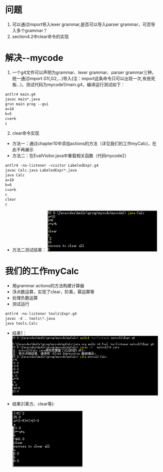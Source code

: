 # 问题

1. 可以通过import导入lexer grammar,是否可以导入parser grammar，可否导入多个grammar？
2. section4.2中clear命令的实现

# 解决--mycode
1. 一个g4文件可以声明为grammar、lexer grammar、parser grammar三种，统一通过import G1(,G2,...)导入(注：import这条命令只可以出现一次,有些死板...)，测试代码为mycode1/main.g4，编译运行测试如下：
```
antlr4 main.g4
javac main*.java
grun main prog --gui
a=10
b=5
c=a+b
c
```
2. clear命令实现
  * 方法一：通过chapter10中添加actions的方法（详见我们的工作myCalc)，在此不再展示
  * 方法二：在EvalVisitor.java中重载相关函数（代码mycode2）

  ```
  antlr4 -no-listener -visitor LabeledExpr.g4
  javac Calc.java LabeledExpr*.java
  java Calc
  a=10
  b=6
  c=a+b
  c
  clear
  c
  ```

  * 方法二测试结果：
![figure002][img002]

# 我们的工作myCalc
* 用grammar actions的方法构建计算器
* 浮点数运算，实现了clear，阶乘，幂运算等
* 处理负数运算
* 测试运行

```
antlr4 -no-listener tools\Expr.g4
javac -d . tools\*.java
java tools.Calc

```
* 结果1：
![figure003][img003]
* 结果2(乘方、clear等):

    ![figure004][img004]



[img002]: ../resource/img002.png "figure0-0-2"
[img003]: ../resource/img003.png "figure0-0-3"
[img004]: ../resource/img004.png "figure0-0-4"

